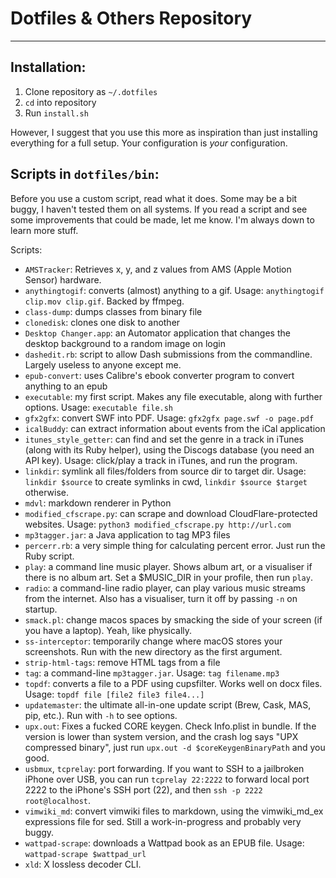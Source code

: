 # Dotfiles & Others Repository
---

## Installation:
1. Clone repository as `~/.dotfiles`
2. `cd` into repository
3. Run `install.sh`

However, I suggest that you use this more as inspiration than just installing everything for a full setup. Your configuration is *your* configuration.

## Scripts in `dotfiles/bin`:
Before you use a custom script, read what it does. Some may be a bit buggy, I haven't tested them on all systems.
If you read a script and see some improvements that could be made, let me know. I'm always down to learn more stuff.

Scripts:
* `AMSTracker`: Retrieves x, y, and z values from AMS (Apple Motion Sensor) hardware.
* `anythingtogif`: converts (almost) anything to a gif. Usage: `anythingtogif clip.mov clip.gif`. Backed by ffmpeg.
* `class-dump`: dumps classes from binary file
* `clonedisk`: clones one disk to another
* `Desktop Changer.app`: an Automator application that changes the desktop background to a random image on login
* `dashedit.rb`: script to allow Dash submissions from the commandline. Largely useless to anyone except me.
* `epub-convert`: uses Calibre's ebook converter program to convert anything to an epub
* `executable`: my first script. Makes any file executable, along with further options. Usage: `executable file.sh`
* `gfx2gfx`: convert SWF into PDF. Usage: `gfx2gfx page.swf -o page.pdf`
* `icalBuddy`: can extract information about events from the iCal application
* `itunes_style_getter`: can find and set the genre in a track in iTunes (along with its Ruby helper), using the Discogs database (you need an API key). Usage: click/play a track in iTunes, and run the program.
* `linkdir`: symlink all files/folders from source dir to target dir. Usage: `linkdir $source` to create symlinks in cwd, `linkdir $source $target` otherwise.
* `mdvl`: markdown renderer in Python
* `modified_cfscrape.py`: can scrape and download CloudFlare-protected websites. Usage: `python3 modified_cfscrape.py http://url.com`
* `mp3tagger.jar`: a Java application to tag MP3 files
* `percerr.rb`: a very simple thing for calculating percent error. Just run the Ruby script.
* `play`: a command line music player. Shows album art, or a visualiser if there is no album art. Set a $MUSIC_DIR in your profile, then run `play`.
* `radio`: a command-line radio player, can play various music streams from the internet. Also has a visualiser, turn it off by passing `-n` on startup.
* `smack.pl`: change macos spaces by smacking the side of your screen (if you have a laptop). Yeah, like physically.
* `ss-interceptor`: temporarily change where macOS stores your screenshots. Run with the new directory as the first argument.
* `strip-html-tags`: remove HTML tags from a file
* `tag`: a command-line `mp3tagger.jar`. Usage: `tag filename.mp3`
* `topdf`: converts a file to a PDF using cupsfilter. Works well on docx files. Usage: `topdf file [file2 file3 file4...]`
* `updatemaster`: the ultimate all-in-one update script (Brew, Cask, MAS, pip, etc.). Run with `-h` to see options.
* `upx.out`: Fixes a fucked CORE keygen. Check Info.plist in bundle. If the version is lower than system version, and the crash log says "UPX compressed binary", just run `upx.out -d $coreKeygenBinaryPath` and you good.
* `usbmux`, `tcprelay`: port forwarding. If you want to SSH to a jailbroken iPhone over USB, you can run `tcprelay 22:2222` to forward local port 2222 to the iPhone's SSH port (22), and then `ssh -p 2222 root@localhost`.
* `vimwiki_md`: convert vimwiki files to markdown, using the vimwiki_md_ex expressions file for sed. Still a work-in-progress and probably very buggy.
* `wattpad-scrape`: downloads a Wattpad book as an EPUB file. Usage: `wattpad-scrape $wattpad_url`
* `xld`: X lossless decoder CLI.
